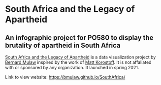 # South Africa and the Legacy of Apartheid

## An infographic project for PO580 to display the brutality of apartheid in South Africa

[South Africa and the Legacy of Apartheid](https://github.com/bmulaw/southafrica) is a data visualization project by [Bernard Mulaw](https://github.com/bmulaw) inspired by the work of [Matt Korostoff](https://mkorostoff.github.io/). It is not affaliated with or sponsored by any organization. It launched in spring 2021.

Link to view website: https://bmulaw.github.io/SouthAfrica/
